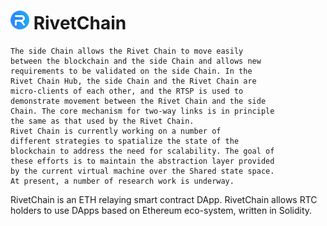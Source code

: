 # ![Logo](https://github.com/RivetChain/rivet-chain/blob/master/LOGO_30x30.png) RivetChain

    The side Chain allows the Rivet Chain to move easily 
    between the blockchain and the side Chain and allows new 
    requirements to be validated on the side Chain. In the 
    Rivet Chain Hub, the side Chain and the Rivet Chain are 
    micro-clients of each other, and the RTSP is used to 
    demonstrate movement between the Rivet Chain and the side 
    Chain. The core mechanism for two-way links is in principle 
    the same as that used by the Rivet Chain. 
    Rivet Chain is currently working on a number of 
    different strategies to spatialize the state of the 
    blockchain to address the need for scalability. The goal of 
    these efforts is to maintain the abstraction layer provided 
    by the current virtual machine over the Shared state space. 
    At present, a number of research work is underway.

RivetChain is an ETH relaying smart contract DApp. RivetChain allows RTC holders to use DApps based on Ethereum eco-system, written in Solidity.
